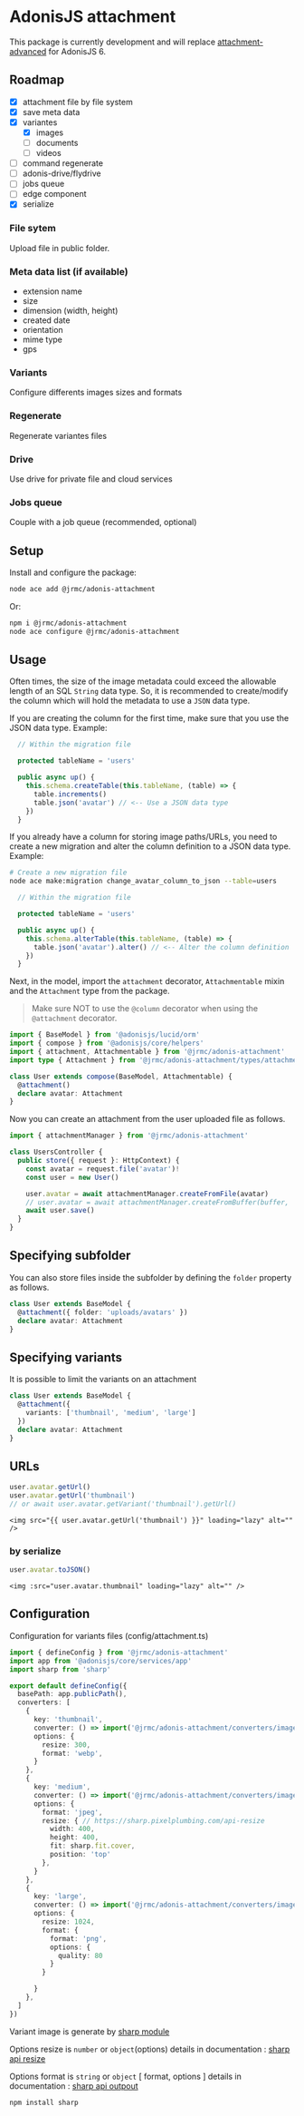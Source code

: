 # AdonisJS attachment

This package is currently development and will replace [attachment-advanced](https://github.com/batosai/attachment-advanced) for AdonisJS 6.

## Roadmap

- [x] attachment file by file system
- [x] save meta data
- [x] variantes
  - [x] images
  - [ ] documents
  - [ ] videos
- [ ] command regenerate
- [ ] adonis-drive/flydrive
- [ ] jobs queue
- [ ] edge component
- [x] serialize

### File sytem

Upload file in public folder.

### Meta data list (if available)

- extension name
- size
- dimension (width, height)
- created date
- orientation
- mime type
- gps

### Variants

Configure differents images sizes and formats

### Regenerate

Regenerate variantes files

### Drive

Use drive for private file and cloud services

### Jobs queue

Couple with a job queue (recommended, optional)

## Setup

Install and configure the package:

```sh
node ace add @jrmc/adonis-attachment
```

Or:

```sh
npm i @jrmc/adonis-attachment
node ace configure @jrmc/adonis-attachment
```

## Usage

Often times, the size of the image metadata could exceed the allowable length of an SQL `String` data type. So, it is recommended to create/modify the column which will hold the metadata to use a `JSON` data type.

If you are creating the column for the first time, make sure that you use the JSON data type. Example:

```ts
  // Within the migration file

  protected tableName = 'users'

  public async up() {
    this.schema.createTable(this.tableName, (table) => {
      table.increments()
      table.json('avatar') // <-- Use a JSON data type
    })
  }
```

If you already have a column for storing image paths/URLs, you need to create a new migration and alter the column definition to a JSON data type. Example:

```bash
# Create a new migration file
node ace make:migration change_avatar_column_to_json --table=users
```

```ts
  // Within the migration file

  protected tableName = 'users'

  public async up() {
    this.schema.alterTable(this.tableName, (table) => {
      table.json('avatar').alter() // <-- Alter the column definition
    })
  }
```

Next, in the model, import the `attachment` decorator, `Attachmentable` mixin and the `Attachment` type from the package.

> Make sure NOT to use the `@column` decorator when using the `@attachment` decorator.

```ts
import { BaseModel } from '@adonisjs/lucid/orm'
import { compose } from '@adonisjs/core/helpers'
import { attachment, Attachmentable } from '@jrmc/adonis-attachment'
import type { Attachment } from '@jrmc/adonis-attachment/types/attachment'

class User extends compose(BaseModel, Attachmentable) {
  @attachment()
  declare avatar: Attachment
}
```

Now you can create an attachment from the user uploaded file as follows.

```ts
import { attachmentManager } from '@jrmc/adonis-attachment'

class UsersController {
  public store({ request }: HttpContext) {
    const avatar = request.file('avatar')!
    const user = new User()

    user.avatar = await attachmentManager.createFromFile(avatar)
    // user.avatar = await attachmentManager.createFromBuffer(buffer, 'photo.jpg')
    await user.save()
  }
}
```

## Specifying subfolder

You can also store files inside the subfolder by defining the `folder` property as follows.

```ts
class User extends BaseModel {
  @attachment({ folder: 'uploads/avatars' })
  declare avatar: Attachment
}
```

## Specifying variants

It is possible to limit the variants on an attachment

```ts
class User extends BaseModel {
  @attachment({
    variants: ['thumbnail', 'medium', 'large']
  })
  declare avatar: Attachment
}
```

## URLs

```ts
user.avatar.getUrl()
user.avatar.getUrl('thumbnail')
// or await user.avatar.getVariant('thumbnail').getUrl()
```

```edge
<img src="{{ user.avatar.getUrl('thumbnail') }}" loading="lazy" alt="" />
```

### by serialize

```ts
user.avatar.toJSON()
```

```vuejs
<img :src="user.avatar.thumbnail" loading="lazy" alt="" />
```

## Configuration

Configuration for variants files (config/attachment.ts)

```ts
import { defineConfig } from '@jrmc/adonis-attachment'
import app from '@adonisjs/core/services/app'
import sharp from 'sharp'

export default defineConfig({
  basePath: app.publicPath(),
  converters: [
    {
      key: 'thumbnail',
      converter: () => import('@jrmc/adonis-attachment/converters/image_converter'),
      options: {
        resize: 300,
        format: 'webp',
      }
    },
    {
      key: 'medium',
      converter: () => import('@jrmc/adonis-attachment/converters/image_converter'),
      options: {
        format: 'jpeg',
        resize: { // https://sharp.pixelplumbing.com/api-resize
          width: 400,
          height: 400,
          fit: sharp.fit.cover,
          position: 'top'
        },
      }
    },
    {
      key: 'large',
      converter: () => import('@jrmc/adonis-attachment/converters/image_converter'),
      options: {
        resize: 1024,
        format: {
          format: 'png',
          options: {
            quality: 80
          }
        }

      }
    },
  ]
})
```

Variant image is generate by [sharp module](https://sharp.pixelplumbing.com)

Options resize is `number` or `object`(options) details in documentation : [sharp api resize](https://sharp.pixelplumbing.com/api-resize)

Options format is `string` or `object` [ format,  options ] details in documentation : [sharp api outpout](https://sharp.pixelplumbing.com/api-output#toformat)

```sh
npm install sharp
```
